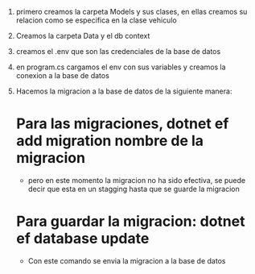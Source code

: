 1. primero creamos la carpeta Models y sus clases, en ellas creamos su relacion como se especifica en la clase vehiculo
2. Creamos la carpeta Data y el db context 
3. creamos el .env que son las credenciales de la base de datos 
4. en program.cs cargamos el env con sus variables y creamos la conexion a la base de datos
5. Hacemos la migracion a la base de datos de la siguiente manera:
    # Para las migraciones, dotnet ef add migration nombre de la migracion
    - pero en este momento la migracion no ha sido efectiva, se puede decir que esta en un stagging hasta que se guarde la migracion

    # Para guardar la migracion: dotnet ef database update
    - Con este comando se envia la migracion a la base de datos